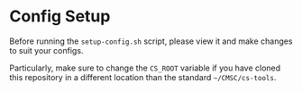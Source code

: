 # Config Setup

Before running the `setup-config.sh` script, please view it and make changes
to suit your configs.

Particularly, make sure to change the `CS_ROOT` variable if you have cloned
this repository in a different location than the standard `~/CMSC/cs-tools`.

